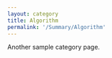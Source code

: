 ```yaml
---
layout: category
title: Algorithm
permalink: '/Summary/Algorithm'
---
```


Another sample category page.